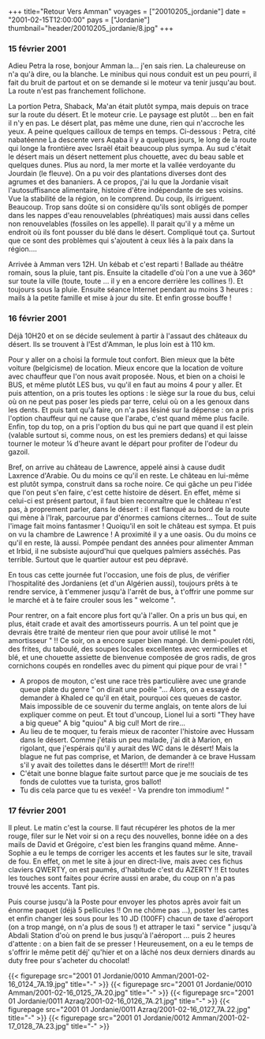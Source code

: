 +++
title="Retour Vers Amman"
voyages = ["20010205_jordanie"]
date = "2001-02-15T12:00:00"
pays = ["Jordanie"]
thumbnail="header/20010205_jordanie/8.jpg"
+++
### 15 février 2001

Adieu Petra la rose, bonjour Amman la... j'en sais rien.
La chaleureuse on n'a qu'à dire, ou la blanche. Le minibus
qui nous conduit est un peu pourri, il fait du bruit de partout
et on se demande si le moteur va tenir jusqu'au bout. La route
n'est pas franchement follichone. 

La portion Petra, Shaback, Ma'an était plutôt sympa, mais
depuis on trace sur la route du désert. Et le moteur crie.
Le paysage est plutôt ... ben en fait il n'y en pas. Le désert
plat, pas même une dune, rien qui n'accroche les yeux. A peine
quelques cailloux de temps en temps. Ci-dessous : Petra, cité
nabatéenne La descente vers Aqaba il y a quelques jours, le
long de la route qui longe la frontière avec Israël était
beaucoup plus sympa. Au sud c'était le désert mais un désert
nettement plus chouette, avec du beau sable et quelques dunes.
Plus au nord, la mer morte et la vallée verdoyante du Jourdain
(le fleuve). On a pu voir des plantations diverses dont des
agrumes et des bananiers. A ce propos, j'ai lu que la Jordanie
visait l'autosuffisance alimentaire, histoire d'être indépendante
de ses voisins. Vue la stabilité de la région, on le comprend.
Du coup, ils irriguent. Beaucoup. Trop sans doûte si on considère
qu'ils sont obligés de pomper dans les nappes d'eau renouvelables
(phréatiques) mais aussi dans celles non renouvelables (fossiles
on les appelle). Il parait qu'il y a même un endroit où ils
font pousser du blé dans le désert. Compliqué tout ça. Surtout
que ce sont des problèmes qui s'ajoutent à ceux liés à la
paix dans la région.... 

Arrivée à Amman vers 12H. Un kébab et c'est reparti ! Ballade
au théâtre romain, sous la pluie, tant pis. Ensuite la citadelle
d'où l'on a une vue à 360° sur toute la ville (toute, toute
... il y en a encore derrière les collines !). Et toujours
sous la pluie. Ensuite séance Internet pendant au moins 3
heures : mails à la petite famille et mise à jour du site.
Et enfin grosse bouffe ! 


### 16 février 2001


Déjà 10H20 et on se décide seulement à partir à l'assaut
des châteaux du désert. Ils se trouvent à l'Est d'Amman, le
plus loin est à 110 km. 

Pour y aller on a choisi la formule tout confort. Bien mieux
que la bête voiture (belgicisme) de location. Mieux encore
que la location de voiture avec chauffeur que l'on nous avait
proposée. Nous, et bien on a choisi le BUS, et même plutôt
LES bus, vu qu'il en faut au moins 4 pour y aller. Et puis
attention, on a pris toutes les options : le siège sur la
roue du bus, celui où on ne peut pas poser les pieds par terre,
celui où on a les genoux dans les dents. Et puis tant qu'à
faire, on n'a pas lésiné sur la dépense : on a pris l'option
chauffeur qui ne cause que l'arabe, c'est quand même plus
facile. Enfin, top du top, on a pris l'option du bus qui ne
part que quand il est plein (valable surtout si, comme nous,
on est les premiers dedans) et qui laisse tourner le moteur
¼ d'heure avant le départ pour profiter de l'odeur du gazoil.


Bref, on arrive au château de Lawrence, appelé ainsi à cause
dudit Laxrence d'Arabie. Ou du moins ce qu'il en reste. Le
château en lui-même est plutôt sympa, construit dans sa roche
noire. Ce qui gâche un peu l'idée que l'on peut s'en faire,
c'est cette histoire de désert. En effet, même si celui-ci
est présent partout, il faut bien reconnaître que le château
n'est pas, à proprement parler, dans le désert : il est flanqué
au bord de la route qui mène à l'Irak, parcourue par d'énormes
camions citernes... Tout de suite l'image fait moins fantasmer
! Quoiqu'il en soit le château est sympa. Et puis on vu la
chambre de Lawrence ! A proximité il y a une oasis. Ou du
moins ce qu'il en reste, là aussi. Pompée pendant des années
pour alimenter Amman et Irbid, il ne subsiste aujourd'hui
que quelques palmiers asséchés. Pas terrible. Surtout que
le quartier autour est peu dépravé. 

En tous cas cette journée fut l'occasion, une fois de plus,
de vérifier l'hospitalité des Jordaniens (et d'un Algérien
aussi), toujours prêts à te rendre service, à t'emmener jusqu'à
l'arrêt de bus, à t'offrir une pomme sur le marché et à te
faire crouler sous les " welcome ". 

Pour rentrer, on a fait encore plus fort qu'à l'aller. On
a pris un bus qui, en plus, était crade et avait des amortisseurs
pourris. A un tel point que je devrais être traité de menteur
rien que pour avoir utilisé le mot " amortisseur " !! Ce soir,
on a encore super bien mangé. Un demi-poulet rôti, des frites,
du taboulé, des soupes locales excellentes avec vermicelles
et blé, et une chouette assiette de bienvenue composée de
gros radis, de gros cornichons coupés en rondelles avec du
piment qui pique pour de vrai ! " 

- A propos de mouton, c'est une race très particulière avec
une grande queue plate du genre " on dirait une poêle "... Alors,
on a essayé de demander à Khaled ce qu'il en était, pourquoi
ces queues de castor. Mais impossible de ce souvenir du terme
anglais, on tente alors de lui expliquer comme on peut. Et
tout d'uncoup, Lionel lui a sorti "They have a big queue"
A big "quiou" A big cul! Mort de rire... <br>
- Au lieu de te moquer, tu ferais mieux de raconter l'histoire
avec Hussam dans le désert. Comme j'étais un peu malade, j'ai
dit à Marion, en rigolant, que j'espérais qu'il y aurait des
WC dans le désert! Mais la blague ne fut pas comprise, et
Marion, de demander à ce brave Hussam s'il y avait des toilettes
dans le désert!!! Mort de rire!!! <br>
- C'était une bonne blague faite surtout parce que je me souciais
de tes fonds de culottes vue ta turista, gros ballot!<br>
- Tu dis cela parce que tu es vexée! - Va prendre ton immodium!
" 


### 17 février 2001


Il pleut. Le matin c'est la course. Il faut récupérer les
photos de la mer rouge, filer sur le Net voir si on a reçu
des nouvelles, bonne idée on a des mails de David et Grégoire,
c'est bien les frangins quand même. Anne-Sophie a eu le temps
de corriger les accents et les fautes sur le site, travail
de fou. En effet, on met le site à jour en direct-live, mais
avec ces fichus claviers QWERTY, on est paumés, d'habitude
c'est du AZERTY !! Et toutes les touches sont faites pour
écrire aussi en arabe, du coup on n'a pas trouvé les accents.
Tant pis. 

Puis course jusqu'à la Poste pour envoyer les photos après
avoir fait un énorme paquet (déjà 5 pellicules !! On ne chôme
pas ...), poster les cartes et enfin changer les sous pour
les 10 JD (100FF) chacun de taxe d'aéroport (on a trop mangé,
on n'a plus de sous !) et attraper le taxi " service " jusqu'à
Abdali Station d'où on prend le bus jusqu'à l'aéroport ...
puis 2 heures d'attente : on a bien fait de se presser ! Heureusement,
on a eu le temps de s'offrir le même petit déj' qu'hier et
on a lâché nos deux derniers dinards au duty free pour s'acheter
du chocolat!


{{< figurepage src="2001 01 Jordanie/0010 Amman/2001-02-16_0124_7A.19.jpg" title="-"  >}}
{{< figurepage src="2001 01 Jordanie/0010 Amman/2001-02-16_0125_7A.20.jpg" title="-"  >}}
{{< figurepage src="2001 01 Jordanie/0011 Azraq/2001-02-16_0126_7A.21.jpg" title="-"  >}}
{{< figurepage src="2001 01 Jordanie/0011 Azraq/2001-02-16_0127_7A.22.jpg" title="-"  >}}
{{< figurepage src="2001 01 Jordanie/0012 Amman/2001-02-17_0128_7A.23.jpg" title="-"  >}}


